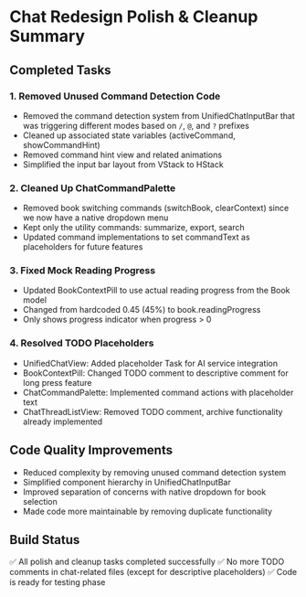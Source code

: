 # Chat Redesign Polish & Cleanup Summary

## Completed Tasks

### 1. Removed Unused Command Detection Code
- Removed the command detection system from UnifiedChatInputBar that was triggering different modes based on `/`, `@`, and `?` prefixes
- Cleaned up associated state variables (activeCommand, showCommandHint)
- Removed command hint view and related animations
- Simplified the input bar layout from VStack to HStack

### 2. Cleaned Up ChatCommandPalette 
- Removed book switching commands (switchBook, clearContext) since we now have a native dropdown menu
- Kept only the utility commands: summarize, export, search
- Updated command implementations to set commandText as placeholders for future features

### 3. Fixed Mock Reading Progress
- Updated BookContextPill to use actual reading progress from the Book model
- Changed from hardcoded 0.45 (45%) to book.readingProgress
- Only shows progress indicator when progress > 0

### 4. Resolved TODO Placeholders
- UnifiedChatView: Added placeholder Task for AI service integration
- BookContextPill: Changed TODO comment to descriptive comment for long press feature
- ChatCommandPalette: Implemented command actions with placeholder text
- ChatThreadListView: Removed TODO comment, archive functionality already implemented

## Code Quality Improvements
- Reduced complexity by removing unused command detection system
- Simplified component hierarchy in UnifiedChatInputBar
- Improved separation of concerns with native dropdown for book selection
- Made code more maintainable by removing duplicate functionality

## Build Status
✅ All polish and cleanup tasks completed successfully
✅ No more TODO comments in chat-related files (except for descriptive placeholders)
✅ Code is ready for testing phase